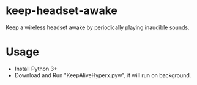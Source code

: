 # keep-headset-awake
Keep a wireless headset awake by periodically playing inaudible sounds.
# Usage
- Install Python 3+
- Download and Run "KeepAliveHyperx.pyw", it will run on background.
